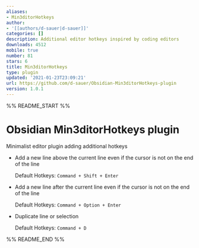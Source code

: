 ```yaml
---
aliases:
- Min3ditorHotkeys
author:
- '[[authors/d-sauer|d-sauer]]'
categories: []
description: Additional editor hotkeys inspired by coding editors
downloads: 4512
mobile: true
number: 81
stars: 6
title: Min3ditorHotkeys
type: plugin
updated: '2021-01-23T23:09:21'
url: https://github.com/d-sauer/Obsidian-Min3ditorHotkeys-plugin
version: 1.0.1
---
```


%% README_START %%

# Obsidian Min3ditorHotkeys plugin

Minimalist editor plugin adding additional hotkeys

- Add a new line above the current line
  even if the cursor is not on the end of the line

  Default Hotkeys: `Command + Shift + Enter`

- Add a new line after the current line
  even if the cursor is not on the end of the line

  Default Hotkeys: `Command + Option + Enter`

- Duplicate line or selection

  Default Hotkeys: `Command + D`

%% README_END %%
